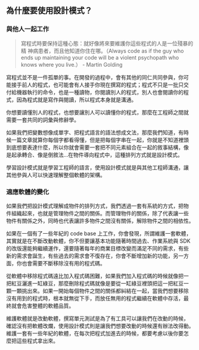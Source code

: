 為什麼要使用設計模式？
---------------------

### 與他人一起工作

> 寫程式時要保持這種心態：就好像將來要維護你這些程式的人是一位殘暴的精
> 神病患者，而且他知道你住在哪。（Always code as if the guy who ends
> up maintaining your code will be a violent psychopath who knows
> where you live.）  - Martin Golding

寫程式並不是一件孤單的事。在開發的過程中，會有其他的同仁共同參與，你可
能接手前人的程式，也可能會有人接手你現在撰寫的程式；程式不只是一批只交
付給機器執行的命令，也是一種讀物，你閱讀別人的程式，別人也會閱讀你的程
式，因為程式就是寫作與閱讀，所以程式本身就是溝通。

你想要讀懂別人的程式，也想要讓別人可以讀懂你的程式，那麼在工程師之間就
需要一套共同的詞彙與修辭學。

如果我們把變數想像成單字、把程式語言的語法想成文法，那麼我們知道，有時
候一篇文章就算你每個字都看得懂，但是把每個字串在一起，你就是不知道裡頭
到底想要表達什麼，所以你就會需要一套把不同元素組合在一起的敘事結構，像
是起承轉合、像是倒敘法…在物件導向程式中，這種排列方式就是設計模式。

學習設計模式就是學習工程師的語言，使用設計模式就是與其他工程師溝通，讓
其他參與人可以快速理解整個軟體的架構。

### 適應軟體的變化

如果我們把設計模式理解成物件的排列方式，我們透過一套有系統的方式，把物
件組織起來，也就是管理物件之間的關係。而管理物件的關係，除了代表讓一些
物件有關係之外，同時也代表讓許多物件之間沒有關係，解除物件之間的相依性。

如果在一個有了一些年紀的 code base 上工作，你會發現，所謂維護一套軟體，
其實就是在不斷改動軟體，你不但要讓基本功能隨著時間過去、作業系統與 SDK
的改版還能夠繼續運作，還要隨著每年的商業目標改變而滿足不同的需求，有些
新的需求會誕生，有些過去的需求會不復存在，你會不斷增加新的功能，另一方
面，你也會需要不斷移除沒有用的程式碼。

從軟體中移除程式碼遠比加入程式碼困難，如果我們加入程式碼的時候就像把一
把紅豆灑進一缸綠豆，那麼刪除程式碼就像是要從一缸綠豆裡頭把這一把紅豆一
顆一顆挑出來。如果一開始每個物件之間的關係都糾結在一起，當我們想要移除
沒有用到的程式時，根本就無從下手，而放任無用的程式繼續在軟體中存活，最
終就會危害整體的軟體品質。

維護軟體就是改動軟體，撰寫單元測試是為了有工具可以讓我們在改動的時候，
確認沒有把軟體改爛，使用設計模式則是讓我們想要改動的時候還有辦法改得動。
維護一套有一些年紀的軟體，在每次把程式加進去的時候，都要考慮以後你要怎
麼把這些程式拿出來。
